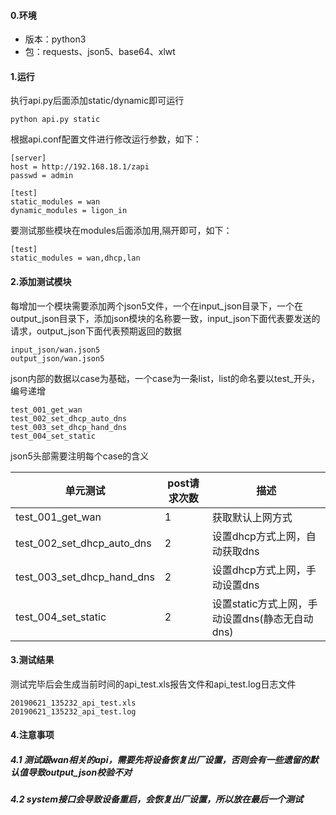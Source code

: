 #### 0.环境
 - 版本：python3
 - 包：requests、json5、base64、xlwt

#### 1.运行
执行api.py后面添加static/dynamic即可运行
```
python api.py static
```
根据api.conf配置文件进行修改运行参数，如下：
```
[server]
host = http://192.168.18.1/zapi
passwd = admin

[test]
static_modules = wan
dynamic_modules = ligon_in
```
要测试那些模块在modules后面添加用,隔开即可，如下：
```
[test]
static_modules = wan,dhcp,lan
```

#### 2.添加测试模块
每增加一个模块需要添加两个json5文件，一个在input_json目录下，一个在output_json目录下，添加json模块的名称要一致，input_json下面代表要发送的请求，output_json下面代表预期返回的数据
```
input_json/wan.json5
output_json/wan.json5
```


json内部的数据以case为基础，一个case为一条list，list的命名要以test_开头，编号递增
```
test_001_get_wan
test_002_set_dhcp_auto_dns
test_003_set_dhcp_hand_dns
test_004_set_static
```

json5头部需要注明每个case的含义

|    单元测试      |post请求次数 |描述|
|------------------|-------------|----|
|test_001_get_wan  | 1 | 获取默认上网方式|
|test_002_set_dhcp_auto_dns  | 2 | 设置dhcp方式上网，自动获取dns|
|test_003_set_dhcp_hand_dns  | 2 | 设置dhcp方式上网，手动设置dns|
|test_004_set_static | 2 | 设置static方式上网，手动设置dns(静态无自动dns)|



#### 3.测试结果
测试完毕后会生成当前时间的api_test.xls报告文件和api_test.log日志文件
```
20190621_135232_api_test.xls
20190621_135232_api_test.log
```

#### 4.注意事项
##### 4.1 测试跟wan相关的api，需要先将设备恢复出厂设置，否则会有一些遗留的默认值导致output_json校验不对
##### 4.2 system接口会导致设备重启，会恢复出厂设置，所以放在最后一个测试
